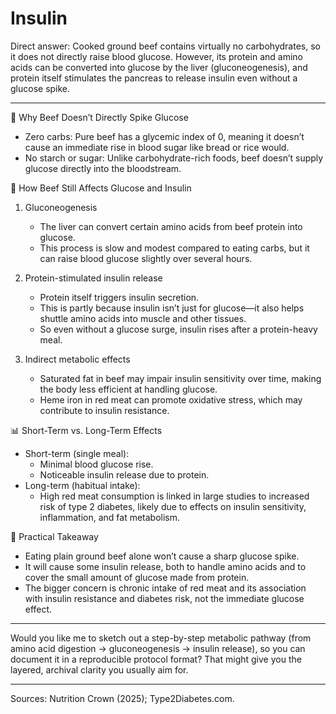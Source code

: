 # Insulin #

Direct answer: Cooked ground beef contains virtually no carbohydrates, so it does not directly raise blood glucose. However, its protein and amino acids can be converted into glucose by the liver (gluconeogenesis), and protein itself stimulates the pancreas to release insulin even without a glucose spike.  

---

🔬 Why Beef Doesn’t Directly Spike Glucose
- Zero carbs: Pure beef has a glycemic index of 0, meaning it doesn’t cause an immediate rise in blood sugar like bread or rice would.  
- No starch or sugar: Unlike carbohydrate-rich foods, beef doesn’t supply glucose directly into the bloodstream.  

🧪 How Beef Still Affects Glucose and Insulin
1. Gluconeogenesis  
   - The liver can convert certain amino acids from beef protein into glucose.  
   - This process is slow and modest compared to eating carbs, but it can raise blood glucose slightly over several hours.  

2. Protein-stimulated insulin release  
   - Protein itself triggers insulin secretion.  
   - This is partly because insulin isn’t just for glucose—it also helps shuttle amino acids into muscle and other tissues.  
   - So even without a glucose surge, insulin rises after a protein-heavy meal.  

3. Indirect metabolic effects  
   - Saturated fat in beef may impair insulin sensitivity over time, making the body less efficient at handling glucose.  
   - Heme iron in red meat can promote oxidative stress, which may contribute to insulin resistance.  

📊 Short-Term vs. Long-Term Effects
- Short-term (single meal):  
  - Minimal blood glucose rise.  
  - Noticeable insulin release due to protein.  
- Long-term (habitual intake):  
  - High red meat consumption is linked in large studies to increased risk of type 2 diabetes, likely due to effects on insulin sensitivity, inflammation, and fat metabolism.  

🥩 Practical Takeaway
- Eating plain ground beef alone won’t cause a sharp glucose spike.  
- It will cause some insulin release, both to handle amino acids and to cover the small amount of glucose made from protein.  
- The bigger concern is chronic intake of red meat and its association with insulin resistance and diabetes risk, not the immediate glucose effect.  

---

Would you like me to sketch out a step-by-step metabolic pathway (from amino acid digestion → gluconeogenesis → insulin release), so you can document it in a reproducible protocol format? That might give you the layered, archival clarity you usually aim for.  

---

Sources: Nutrition Crown (2025); Type2Diabetes.com.
